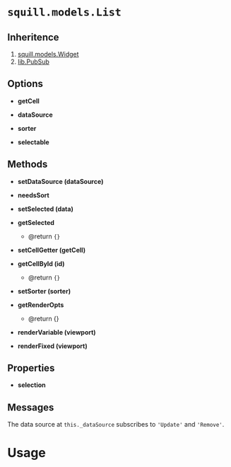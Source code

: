 # `squill.models.List`

## Inheritence

1. [squill.models.Widget](./widget.html)
2. [lib.PubSub](../../lib/pubsub.html)

## Options

* __getCell__

* __dataSource__

* __sorter__

* __selectable__


## Methods

* __setDataSource (dataSource)__

* __needsSort__

* __setSelected (data)__

* __getSelected__
	* @return `{}`

* __setCellGetter (getCell)__

* __getCellById (id)__
	* @return `{}`

* __setSorter (sorter)__

* __getRenderOpts__
	* @return {}

* __renderVariable (viewport)__

* __renderFixed (viewport)__


## Properties

* __selection__


## Messages

The data source at `this._dataSource` subscribes to
`'Update'` and `'Remove'`.

# Usage
